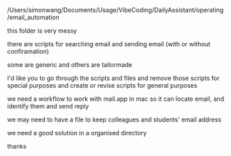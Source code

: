 /Users/simonwang/Documents/Usage/VibeCoding/DailyAssistant/operating/email_automation

this folder is very messy

there are scripts for searching email and sending email (with or without confiramation)

some are generic and others are tailormade

I'd like you to go through the scripts and files and remove those scripts for special purposes and create or revise scripts for general purposes 

we need a workflow to work with mail.app in mac so it can locate email, and identify them and send reply 

we may need to have a file to keep colleagues and students' email address

 we need a good solution in a organised directory 

thanks
